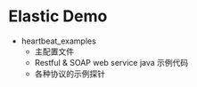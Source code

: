 # Elastic Demo

* heartbeat_examples
  * 主配置文件
  * Restful & SOAP web service java 示例代码
  * 各种协议的示例探针
